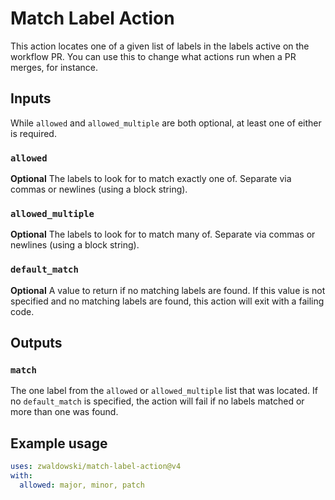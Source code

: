 # Match Label Action

This action locates one of a given list of labels in the labels active on the workflow PR. You can use this to change what actions run when a PR merges, for instance.

## Inputs

While `allowed` and `allowed_multiple` are both optional, at least one of either is required.

### `allowed`

**Optional** The labels to look for to match exactly one of. Separate via commas or newlines (using a block string).

### `allowed_multiple`

**Optional** The labels to look for to match many of. Separate via commas or newlines (using a block string).

### `default_match`

**Optional** A value to return if no matching labels are found.  If this value is not specified and no matching labels are found, this action will exit with a failing code.

## Outputs

### `match`

The one label from the `allowed` or `allowed_multiple` list that was located.  If no `default_match` is specified, the action will fail if no labels matched or more than one was found.

## Example usage

```yaml
uses: zwaldowski/match-label-action@v4
with:
  allowed: major, minor, patch
```
